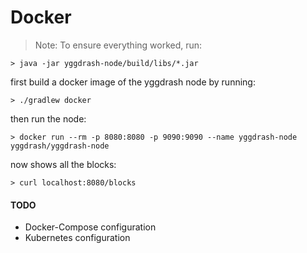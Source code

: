 # Docker

> Note: To ensure everything worked, run:
```shell
> java -jar yggdrash-node/build/libs/*.jar
```

first build a docker image of the yggdrash node by running:

```shell
> ./gradlew docker
```

then run the node:

```shell
> docker run --rm -p 8080:8080 -p 9090:9090 --name yggdrash-node yggdrash/yggdrash-node
```

now shows all the blocks:

```shell
> curl localhost:8080/blocks
```

#### TODO

 - Docker-Compose configuration
 - Kubernetes configuration
